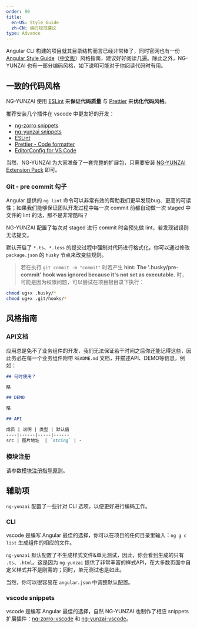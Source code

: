 ```yaml
---
order: 90
title:
  en-US: Style Guide
  zh-CN: 编码规范建议
type: Advance
---
```


Angular CLI 构建的项目就其目录结构而言已经非常棒了，同时官网也有一份 [Angular Style Guide](https://angular.io/guide/styleguide)（[中文版](https://angular.cn/guide/styleguide)）风格指南，建议好好阅读几遍。除此之外，NG-YUNZAI 也有一部分编码风格，如下说明可能对于你阅读代码时有用。

## 一致的代码风格

NG-YUNZAI 使用 [ESLint](https://eslint.org/) 来**保证代码质量** 与 [Prettier](https://prettier.io/) 来**优化代码风格**。

推荐安装几个插件在 vscode 中更友好的开发：

- [ng-zorro snippets](https://marketplace.visualstudio.com/items?itemName=cipchk.ng-zorro-vscode)
- [ng-yunzai snippets](https://marketplace.visualstudio.com/items?itemName=yunzai-bot.ng-yunzai-vscode)
- [ESLint](https://marketplace.visualstudio.com/items?itemName=dbaeumer.vscode-eslint)
- [Prettier - Code formatter](https://marketplace.visualstudio.com/items?itemName=esbenp.prettier-vscode)
- [EditorConfig for VS Code](https://marketplace.visualstudio.com/items?itemName=EditorConfig.EditorConfig)

当然，NG-YUNZAI 为大家准备了一套完整的扩展包，只需要安装 [NG-YUNZAI Extension Pack](https://marketplace.visualstudio.com/items?itemName=yunzai-bot.ng-yunzai-extension-pack) 即可。

### Git - pre commit 勾子

Angular 提供的 `ng lint` 命令可以非常有效的帮助我们更早发现bug、更高的可读性；如果我们能够保证团队开发过程中每一次 commit 前都自动做一次 staged 中文件的 lint 的话，那不是非常酷吗？

NG-YUNZAI 配置了每次对 staged 进行 commit 时会预先做 lint，若发现错误则无法提交。

默认开启了 `*.ts`、`*.less` 的提交过程中强制对代码进行格式化，你可以通过修改 `package.json` 的 `husky` 节点来改变些规则。

> 若在执行 `git commit -m "commit"` 时若产生 **hint: The '.husky/pre-commit' hook was ignored because it's not set as executable.** 时，可能是因为权限问题，可以尝试在项目根目录下执行：

```bash
chmod ug+x .husky/*
chmod ug+x .git/hooks/*
```

## 风格指南

### API文档

应用总是免不了业务组件的开发，我们无法保证若干时间之后你还能记得这些，因此务必在每一个业务组件附带 `README.md` 文档，并描述API、DEMO等信息，例如：

```markdown
## 何时使用？

略

## DEMO

略

## API

成员 | 说明 | 类型 | 默认值
----|------|-----|------
src | 图片地址  | `string` | -
```

### 模块注册

请参数[模块注册指导原则](/docs/module)。

## 辅助项

`ng-yunzai` 配置了一些针对 CLI 选项，以便更好进行编码工作。

### CLI

vscode 是编写 Angular 最佳的选择，你可以在项目的任何目录里输入：`ng g c list` 生成组件的相应的文件。

`ng-yunzai` 默认配置了不生成样式文件&单元测试，因此，你会看到生成的只有 `.ts`、`.html`。这是因为 `ng-yunzai` 提供了非常丰富的样式API，在大多数页面中自定义样式并不是刚需的；同时，单元测试也是如此。

当然，你可以很容易在 `angular.json` 中调整默认配置。

### vscode snippets

vscode 是编写 Angular 最佳的选择，自然 NG-YUNZAI 也制作了相应 snippets 扩展插件：[ng-zorro-vscode](//marketplace.visualstudio.com/items?itemName=cipchk.ng-zorro-vscode) 和 [ng-yunzai-vscode](//marketplace.visualstudio.com/items?itemName=yunzai-bot.ng-yunzai-vscode)。
